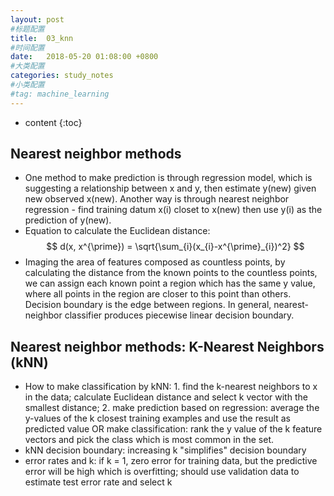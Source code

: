 ```yaml
---
layout: post
#标题配置
title:  03_knn
#时间配置
date:   2018-05-20 01:08:00 +0800
#大类配置
categories: study_notes
#小类配置
#tag: machine_learning
---
```


* content
{:toc}


## Nearest neighbor methods
* One method to make prediction is through regression model, which is suggesting a
relationship between x and y, then estimate y(new) given new observed x(new).
Another way is through nearest neighbor regression - find training datum x(i) closet
to x(new) then use y(i) as the prediction of y(new).
* Equation to calculate the Euclidean distance:
$$ d(x, x^{\prime}) = \sqrt{\sum_{i}(x_{i}-x^{\prime}_{i})^2} $$  
* Imaging the area of features composed as countless points, by calculating the
distance from the known points to the countless points, we can assign each known point
a region which has the same y value, where all points in the region are closer to this point than others. Decision boundary is the edge between regions. In general, nearest-neighbor classifier produces piecewise linear decision boundary.   

## Nearest neighbor methods: K-Nearest Neighbors (kNN)  
* How to make classification by kNN: 1. find the k-nearest neighbors to x in the data; calculate Euclidean distance and select k vector with the smallest distance; 2. make prediction based on regression: average the y-values of the k closest training examples and use the result as predicted value OR make classification: rank the y value of the k feature vectors and pick the class which is most common in the set.   
* kNN decision boundary: increasing k "simplifies" decision boundary   
* error rates and k: if k = 1, zero error for training data, but the predictive error will be high which is overfitting; should use validation data to estimate test error rate and select k
